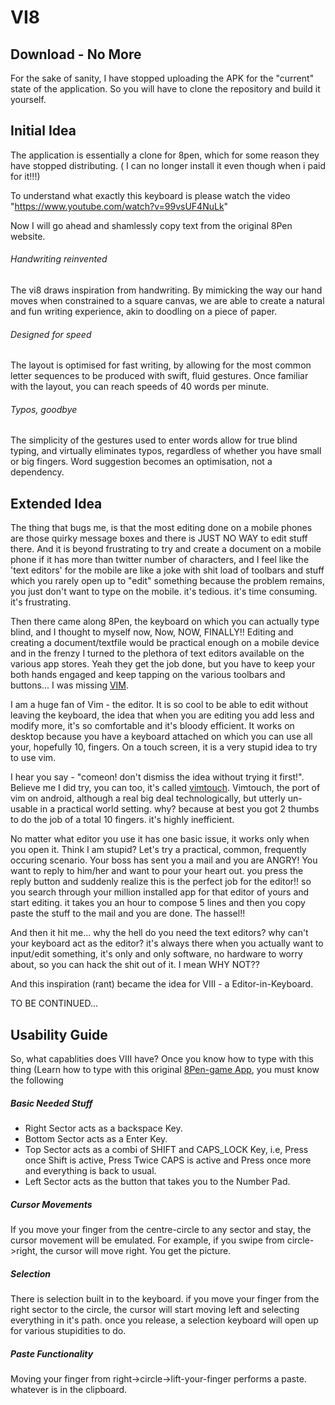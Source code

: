 # VI8

## Download - No More

For the sake of sanity, I have stopped uploading the APK for the "current" state of the application. So you will have to clone the repository and build it yourself.

## Initial Idea

The application is essentially a clone for 8pen, which for some reason they have stopped distributing. ( I can no longer install it even though when i paid for it!!!)

To understand what exactly this keyboard is please watch the video "https://www.youtube.com/watch?v=99vsUF4NuLk"

Now I will go ahead and shamlessly copy text from the original 8Pen website.

###### Handwriting reinvented
The vi8 draws inspiration from handwriting. By mimicking the way our hand moves when constrained to a square canvas, we are able to create a natural and fun writing experience, akin to doodling on a piece of paper.

###### Designed for speed
The layout is optimised for fast writing, by allowing for the most common letter sequences to be produced with swift, fluid gestures. Once familiar with the layout, you can reach speeds of 40 words per minute.

###### Typos, goodbye
The simplicity of the gestures used to enter words allow for true blind typing, and virtually eliminates typos, regardless of whether you have small or big fingers. Word suggestion becomes an optimisation, not a dependency.

## Extended Idea

The thing that bugs me, is that the most editing done on a mobile phones are those quirky message boxes and there is JUST NO WAY to edit stuff there.
And it is beyond frustrating to try and create a document on a mobile phone if it has more than twitter number of characters, and I feel like the 'text editors' for the mobile are like a joke with shit load of toolbars and stuff which you rarely open up to "edit" something because the problem remains, you just don't want to type on the mobile. it's tedious. it's time consuming. it's frustrating.

Then there came along 8Pen, the keyboard on which you can actually type blind, and I thought to myself now, Now, NOW, FINALLY!! Editing and creating a document/textfile would be practical enough on a mobile device and in the frenzy I turned to the plethora of text editors available on the various app stores. Yeah they get the job done, but you have to keep your both hands engaged and keep tapping on the various toolbars and buttons... I was missing [VIM](http://www.vim.org/).

I am a huge fan of Vim - the editor. It is so cool to be able to edit without leaving the keyboard, the idea that when you are editing you add less and modify more, it's so comfortable and it's bloody efficient. It works on desktop because you have a keyboard attached on which you can use all your, hopefully 10, fingers. On a touch screen, it is a very stupid idea to try to use vim.

I hear you say - "comeon! don't dismiss the idea without trying it first!". Believe me I did try, you can too, it's called [vimtouch](https://github.com/momodalo/vimtouch). Vimtouch, the port of vim on android, although a real big deal technologically, but utterly un-usable in a practical world setting. why? because at best you got 2 thumbs to do the job of a total 10 fingers. it's highly inefficient.

No matter what editor you use it has one basic issue, it works only when you open it. Think I am stupid? Let's try a practical, common, frequently occuring scenario. Your boss has sent you a mail and you are ANGRY! You want to reply to him/her and want to pour your heart out. you press the reply button and suddenly realize this is the perfect job for the editor!! so you search through your million installed app for that editor of yours and start editing. it takes you an hour to compose 5 lines and then you copy paste the stuff to the mail and you are done. The hassel!! 

And then it hit me... why the hell do you need the text editors? why can't your keyboard act as the editor? it's always there when you actually want to input/edit something, it's only and only software, no hardware to worry about, so you can hack the shit out of it. I mean WHY NOT??

And this inspiration (rant) became the idea for VIII - a Editor-in-Keyboard.

TO BE CONTINUED...

## Usability Guide

So, what capablities does VIII have?
Once you know how to type with this thing (Learn how to type with this original [8Pen-game App](https://play.google.com/store/apps/details?id=com.eightpen.android.wordcup&hl=en), you must know the following

##### Basic Needed Stuff

- Right Sector acts as a backspace Key.
- Bottom Sector acts as a Enter Key.
- Top Sector acts as a combi of SHIFT and CAPS_LOCK Key, i.e, Press once Shift is active, Press Twice CAPS is active and Press once more and everything is back to usual.
- Left Sector acts as the button that takes you to the Number Pad.

##### Cursor Movements 
If you move your finger from the centre-circle to any sector and stay, the cursor movement will be emulated. For example, if you swipe from circle->right, the cursor will move right. You get the picture.

##### Selection
There is selection built in to the keyboard. if you move your finger from the right sector to the circle, the cursor will start moving left and selecting everything in it's path. once you release, a selection keyboard will open up for various stupidities to do.

##### Paste Functionality
Moving your finger from right->circle->lift-your-finger performs a paste. whatever is in the clipboard.

